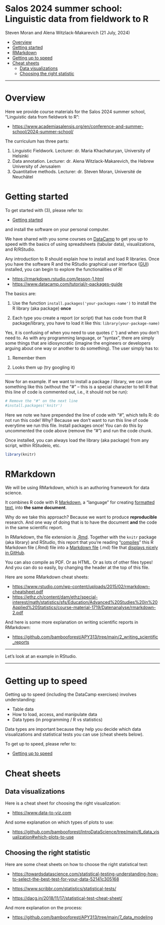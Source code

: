 Salos 2024 summer school: Linguistic data from fieldwork to R
================
Steven Moran and Alena Witzlack-Makarevich
(21 July, 2024)

- [Overview](#overview)
- [Getting started](#getting-started)
- [RMarkdown](#rmarkdown)
- [Getting up to speed](#getting-up-to-speed)
- [Cheat sheets](#cheat-sheets)
  - [Data visualizations](#data-visualizations)
  - [Choosing the right statistic](#choosing-the-right-statistic)

------------------------------------------------------------------------

# Overview

Here we provide course materials for the Salos 2024 summer school,
“Linguistic data from fieldwork to R”:

- <https://www.academiasalensis.org/en/conference-and-summer-school/2024-summer-school/>

The curriculum has three parts:

1.  Linguistic Fieldwork. Lecturer: dr. Maria Khachaturyan, University
    of Helsinki
2.  Data annotation. Lecturer: dr. Alena Witzlack-Makarevich, the Hebrew
    University of Jerusalem
3.  Quantitative methods. Lecturer: dr. Steven Moran, Université de
    Neuchâtel

# Getting started

To get started with (3), please refer to:

- [Getting started](Getting_started.md)

and install the software on your personal computer.

We have shared with you some courses on
[DataCamp](https://www.datacamp.com) to get you up to speed with the
basics of using spreadsheets (tabular data), visualizations, and
R/RStudio.

Any introduction to R should explain how to install and load R
libraries. Once you have the software R and the RStudio graphical user
interface
([GUI](https://en.wikipedia.org/wiki/Graphical_user_interface))
installed, you can begin to explore the functionalities of R!

- <https://rmarkdown.rstudio.com/lesson-1.html>
- <https://www.datacamp.com/tutorial/r-packages-guide>

The basics are:

1.  Use the function `install.packages('your-packages-name')` to install
    the R library (aka package) **once**

2.  Each type you create a report (or script) that has code from that R
    package/library, you have to load it like this:
    `library(your-package-name)`

Yes, it is confusing of when you need to use quotes (’ ’) and when you
don’t need to. As with any programming language, or “syntax”, there are
simply some things that are idiosyncratic (imagine the engineers or
developers arguing about one way or another to do something). The user
simply has to:

1.  Remember them

2.  Looks them up (try googling it)

------------------------------------------------------------------------

Now for an example. If we want to install a package / library, we can
use something like this (without the “\#” – this is a special character
to tell R that this line of code is commented out, i.e., it should not
be run):

``` r
# Remove the "#" on the next line
#install.packages('knitr')
```

Here we note we have prepended the line of code with “\#”, which tells
R: do not run this code! Why? Because we don’t want to run this line of
code everytime we run this file. Install packages once! You can do this
by uncommented the code above (remove the “\#”) and run the code chunk.

Once installed, you can always load the library (aka package) from any
script, within RStudeio, etc.

``` r
library(knitr)
```

# RMarkdown

We will be using RMarkdown, which is an authoring framework for data
science.

It combines R code with R
[Markdown](https://en.wikipedia.org/wiki/Markdown), a “language” for
creating [formatted text](https://en.wikipedia.org/wiki/Formatted_text),
into **the same document**.

<!--
A [markup language](https://en.wikipedia.org/wiki/Markup_language) species how a document should be formatted and structured. This is different than "What You See Is What You Get" ([WYSIWYG](https://en.wikipedia.org/wiki/WYSIWYG)) software -- such as Microsoft Word -- that allows the text and structure to be formatted as it should appear.
-->

Why do we take this approach? Because we want to produce
**reproducible** research. And one way of doing that is to have the
document **and** the code in the same scientific report.

In RMarkdown, the file extension is
[.Rmd](https://fileinfo.com/extension/rmd). Together with the `knitr`
package (aka library) and RStudio, this report that you’re reading
“[compiles](https://en.wikipedia.org/wiki/Compilation)” this R Markdown
file (.Rmd) file into a [Markdown
file](https://fileinfo.com/extension/md) (.md) file that [displays
nicely in GitHub](README.md).

You can also compile as PDF. Or as HTML. Or as lots of other files
types! And you can do so easily, by changing the header at the top of
this file.

Here are some RMarkdown cheat sheets:

- <https://www.rstudio.com/wp-content/uploads/2015/02/rmarkdown-cheatsheet.pdf>
- <https://ethz.ch/content/dam/ethz/special-interest/math/statistics/sfs/Education/Advanced%20Studies%20in%20Applied%20Statistics/course-material-1719/Datenanalyse/rmarkdown-2.pdf>

And here is some more explanation on writing scientific reports in
RMarkdown:

- <https://github.com/bambooforest/APY313/tree/main/2_writing_scientific_reports>

------------------------------------------------------------------------

Let’s look at an example in RStudio.

------------------------------------------------------------------------

# Getting up to speed

Getting up to speed (including the DataCamp exercises) involves
understanding:

- Table data
- How to load, access, and manipulate data
- Data types (in programming / R vs statistics)

Data types are important because they help you decide which data
visualizations and statistical tests you can use (cheat sheets below).

To get up to speed, please refer to:

- [Getting up to speed](Getting_up_to_speed.md)

# Cheat sheets

## Data visualizations

Here is a cheat sheet for choosing the right visualization:

- <https://www.data-to-viz.com>

And some explanation on which types of plots to use:

- <https://github.com/bambooforest/IntroDataScience/tree/main/6_data_visualization#which-plots-to-use>

## Choosing the right statistic

Here are some cheat sheets on how to choose the right statistical test:

- <https://towardsdatascience.com/statistical-testing-understanding-how-to-select-the-best-test-for-your-data-52141c305168>

- <https://www.scribbr.com/statistics/statistical-tests/>

- <https://dacg.in/2018/11/17/statistical-test-cheat-sheet/>

And more explanation on the process:

- <https://github.com/bambooforest/APY313/tree/main/7_data_modeling>
